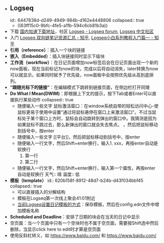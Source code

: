 - ## Logseq
  id:: 6447838d-d249-4949-984b-d162e4448806
  collapsed:: true
	- ((63ff15c0-9bfc-4fe5-a1fb-594c6cb81b3a))
- 下载 [国内加速下载地址](https://lsr.minng.cn/)，社区 [Logseq - Logseq forum](https://discuss.logseq.com/), [Logseq 中文社区](https://cn.logseq.com/)
- 入门 [Logseq 双向链笔记资源汇总 - 知乎](https://zhuanlan.zhihu.com/p/364688661), [Logseq小白系列教程入门篇一 - 知乎](https://zhuanlan.zhihu.com/p/343854552)
- **引用（reference）**：插入一个块的链接
- **嵌入（Embedded）**：插入块链接同时显示下级块
- **工作流（workflow）**：在日记页面增加now标签后会在日记页面出现一个新的now面板，现在当前标记为now的块，完成以后将自动消失，later转换为now可以就显示。如果同时赋予了优先级，now面板中会按照优先级从高到底排列。
- **“跟随光标下的链接”**：在编辑模式下跳转到链接页面，在侧边栏打开同理
- **Do What I Mean(DWIM)**：即根据上下文的提示，按下Tab或者Enter可以直接执行某些动作
  collapsed:: true
	- 随便输入一些文字 鼠标激活窗口：在window系统自带的轻松访问中心-使鼠标更易于使用中设置“通过将鼠标悬停在窗口上来激活窗口”。不过当鼠标处于某个窗口上方时，鼠标会自动跳转到弹出的窗口中。我猜测是因为如果鼠标不跳过去，那么新弹出的窗口就会失去焦点。 ，然后把鼠标移动到括号中，按enter
	- 随便输入一些文字 \[[平台]]，然后把鼠标移动到括号中，按enter
	- 随便输入一行文字，然后Shift+enter换行，输入1. xxx，再按enter自动是软换行
	  1. 第一行
	  2. 第二行
	- 随便输入一行文字，然后Shift+enter换行，输入第一个属性，再按enter自动是软换行
	  天气:: 晴
	  温度:: 低
- **模板（template）**
  id:: 620b158f-8912-48d7-b24b-d43f034bbf45
  collapsed:: true
	- 可以直接插入的分解结构
	- 模板在Logseq第一次线上聚会41:01附近
	- [当前Logseq设置日记模板的方式](https://discuss.logseq.com/t/not-sure-how-to-add-to-daily-note-template/2655/2)：保存模板，然后在config.edn文件中增加模板名称
- **Scheduled and Deadline**：安排了日期的块会在当天的日记中显示
- 空页面：当一个页面中只有一个空块时也不属于空页面，需要按Shift选中然后删除，当显示click here to edit时才算是空页面
- 使用反斜杠转义，如 https://www.baidu.com/ 和 https://www.baidu.com/